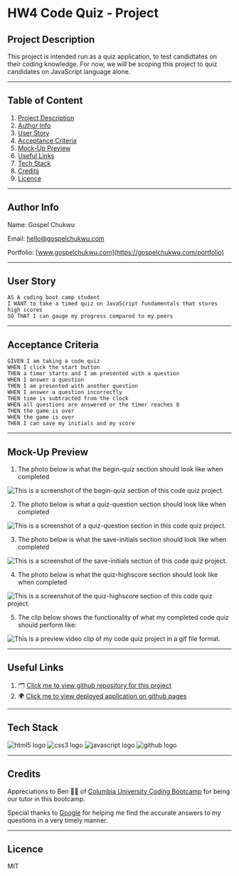 # HW4 Code Quiz - Project

## Project Description

This project is intended run as a quiz application, to test candidtates on their coding knowledge. For now, we will be scoping this project to quiz candidates on JavaScript language alone.

---

## Table of Content

1. [Project Description](https://github.com/Brondchux/hw4-code-quiz#project-description)
2. [Author Info](https://github.com/Brondchux/hw4-code-quiz#author-info)
3. [User Story](https://github.com/Brondchux/hw4-code-quiz#user-story)
4. [Acceptance Criteria](https://github.com/Brondchux/hw4-code-quiz#acceptance-criteria)
5. [Mock-Up Preview](https://github.com/Brondchux/hw4-code-quiz#mock-up-preview)
6. [Useful Links](https://github.com/Brondchux/hw4-code-quiz#useful-links)
7. [Tech Stack](https://github.com/Brondchux/hw4-code-quiz#tech-stack)
8. [Credits](https://github.com/Brondchux/hw4-code-quiz#credits)
9. [Licence](https://github.com/Brondchux/hw4-code-quiz#licence)

---

## Author Info

Name: Gospel Chukwu

Email: hello@gospelchukwu.com

Portfolio: [www.gospelchukwu.com](https://gospelchukwu.com/portfolio)

---

## User Story

```
AS A coding boot camp student
I WANT to take a timed quiz on JavaScript fundamentals that stores high scores
SO THAT I can gauge my progress compared to my peers
```

---

## Acceptance Criteria

```
GIVEN I am taking a code quiz
WHEN I click the start button
THEN a timer starts and I am presented with a question
WHEN I answer a question
THEN I am presented with another question
WHEN I answer a question incorrectly
THEN time is subtracted from the clock
WHEN all questions are answered or the timer reaches 0
THEN the game is over
WHEN the game is over
THEN I can save my initials and my score
```

---

## Mock-Up Preview

1. The photo below is what the begin-quiz section should look like when completed

![This is a screenshot of the begin-quiz section of this code quiz project.](./assets/images/code-quiz-begin.png)

2. The photo below is what a quiz-question section should look like when completed

![This is a screenshot of a quiz-question section in this code quiz project.](./assets/images/code-quiz-question.png)

3. The photo below is what the save-initials section should look like when completed

![This is a screenshot of the save-initials section of this code quiz project.](./assets/images/code-quiz-save.png)

4. The photo below is what the quiz-highscore section should look like when completed

![This is a screenshot of the quiz-highscore section of this code quiz project.](./assets/images/code-quiz-highscores.png)

5. The clip below shows the functionality of what my completed code quiz should perform like:

![This is a preview video clip of my code quiz project in a gif file format.](./assets/images/code-quiz-demo.gif)

---

## Useful Links

1. 🗂 [Click me to view github repository for this project](https://github.com/Brondchux/hw4-code-quiz)
2. 🌍 [Click me to view deployed application on github pages](https://brondchux.github.io/hw4-code-quiz/)

---

## Tech Stack

![html5 logo](./assets/images/techs/html5.png)
![css3 logo](./assets/images/techs/css3.png)
![javascript logo](./assets/images/techs/javascript.png)
![github logo](./assets/images/techs/github.png)

---

## Credits

Appreciations to Ben 🙌🏾 of [Columbia University Coding Bootcamp](https://bootcamp.cvn.columbia.edu/coding/landing-ftpt/?s=Google-Brand&msg_cv_scta=4&msg_cv_stbn=1&msg_cv_fcta=1&dki=Learn%20Coding&pkw=%2Bcolumbia%20%2Bcoding%20%2Bbootcamp&pcrid=471112563836&pmt=b&utm_source=google&utm_medium=cpc&utm_campaign=GGL%7CCOLUMBIA-UNIVERSITY%7CSEM%7CCODING%7C-%7COFL%7CTIER-1%7CALL%7CBRD%7CBMM%7CCore%7CBootcamp&utm_term=%2Bcolumbia%20%2Bcoding%20%2Bbootcamp&s=google&k=%2Bcolumbia%20%2Bcoding%20%2Bbootcamp&utm_adgroupid=111600049635&utm_locationphysicalms=9067609&utm_matchtype=b&utm_network=g&utm_device=c&utm_content=471112563836&utm_placement=&gclid=CjwKCAjwlrqHBhByEiwAnLmYUA8CIItksRJF6IT6XMX8WOOJBO-jtCRkzXZhI2gvsZrFEpYdRXy54RoC6jQQAvD_BwE&gclsrc=aw.ds) for being our tutor in this bootcamp.

Special thanks to [Google](https://www.google.com) for helping me find the accurate answers to my questions in a very timely manner.

---

## Licence

MIT
